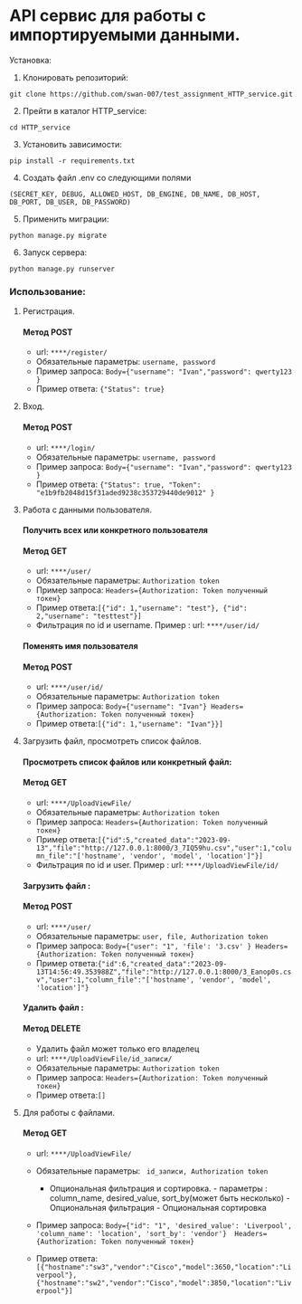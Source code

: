 # API сервис для работы с импортируемыми данными.

Установка:
1. Клонировать репозиторий:
```
git clone https://github.com/swan-007/test_assignment_HTTP_service.git
```
2. Прейти в каталог HTTP_service:
```
cd HTTP_service 
```    
3. Установить зависимости:
 ```
 pip install -r requirements.txt
 ```
4. Создать файл .env со следующими полями 
 ```
 (SECRET_KEY, DEBUG, ALLOWED_HOST, DB_ENGINE, DB_NAME, DB_HOST, DB_PORT, DB_USER, DB_PASSWORD)
 ```
5. Применить миграции:
 ```
 python manage.py migrate 
 ```  
6. Запуск сервера:
 ```
 python manage.py runserver
 ```
   

### Использование:

1. Регистрация. 
   #### Метод  POST   
   - url: ```****/register/``` 
   - Обязательные параметры: ```username, password```  
   - Пример запроса: ```Body={"username": "Ivan","password": qwerty123 }```
   - Пример ответа: ```{"Status": true}``` 
   



2. Вход.
   #### Метод  POST   
   - url: ```****/login/``` 
   - Обязательные параметры: ```username, password```  
   - Пример запроса: ```Body={"username": "Ivan","password": qwerty123 }```
   - Пример ответа: ```{"Status": true, "Token": "e1b9fb2048d15f31aded9238c353729440de9012"
}``` 
2. Работа с данными пользователя.
   #### Получить всех или конкретного пользователя
   #### Метод  GET  
   - url: ```****/user/``` 
   - Обязательные параметры: ```Authorization token```  
   - Пример запроса: ```Headers={Authorization: Token полученный токен}``` 
   - Пример ответа:```[{"id": 1,"username": "test"}, {"id": 2,"username": "testtest"}]``` 
   - Фильтрация по id и username. Пример : url: ```****/user/id/``` 
   #### Поменять имя пользователя
   #### Метод  POST
   - url: ```****/user/id/``` 
   - Обязательные параметры: ```Authorization token```  
   - Пример запроса: ```Body={"username": "Ivan"} Headers={Authorization: Token полученный токен}``` 
   - Пример ответа:```[{"id": 1,"username": "Ivan"}}]```

3. Загрузить файл, просмотреть список файлов.
   #### Просмотреть список файлов или конкретный файл:
   #### Метод  GET  
   - url: ```****/UploadViewFile/``` 
   - Обязательные параметры: ```Authorization token```  
   - Пример запроса: ```Headers={Authorization: Token полученный токен}``` 
   - Пример ответа:```[{"id":5,"created_data":"2023-09-13","file":"http://127.0.0.1:8000/3_7IQ59hu.csv","user":1,"column_file":"['hostname', 'vendor', 'model', 'location']"}]``` 
   - Фильтрация по id и user. Пример : url: ```****/UploadViewFile/id/``` 
   #### Загрузить файл : 
   #### Метод  POST
   - url: ```****/user/``` 
   - Обязательные параметры: ```user, file, Authorization token```  
   - Пример запроса: ```Body={"user": "1", 'file': '3.csv' } Headers={Authorization: Token полученный токен}``` 
   - Пример ответа:```{"id":6,"created_data":"2023-09-13T14:56:49.353988Z","file":"http://127.0.0.1:8000/3_Eanop0s.csv","user":1,"column_file":"['hostname', 'vendor', 'model', 'location']"}```
   #### Удалить файл : 
   #### Метод  DELETE
   - Удалить файл может только его владелец
   - url: ```****/UploadViewFile/id_записи/``` 
   - Обязательные параметры: ```Authorization token```  
   - Пример запроса: ```Headers={Authorization: Token полученный токен}``` 
   - Пример ответа:```[]```
4. Для работы с файлами.
   #### Метод  GET  
   - url: ```****/UploadViewFile/``` 
   - Обязательные параметры: ``` id_записи, Authorization token```
     - Опциональная фильтрация и сортировка.
                    - параметры :  column_name, desired_value, sort_by(может быть несколько)
                    - Опциональная фильтрация
                    - Опциональная сортировка
                     
   - Пример запроса: ```Body={"id": "1", 'desired_value': 'Liverpool', 'column_name': 'location', 'sort_by': 'vendor'}  Headers={Authorization: Token полученный токен}``` 
   - Пример ответа:```[{"hostname":"sw3","vendor":"Cisco","model":3650,"location":"Liverpool"},{"hostname":"sw2","vendor":"Cisco","model":3850,"location":"Liverpool"}]``` 
   
